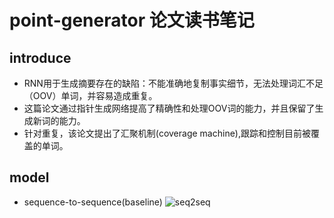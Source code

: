 # point-generator 论文读书笔记
## introduce
* RNN用于生成摘要存在的缺陷：不能准确地复制事实细节，无法处理词汇不足（OOV）单词，并容易造成重复。
* 这篇论文通过指针生成网络提高了精确性和处理OOV词的能力，并且保留了生成新词的能力。
* 针对重复，该论文提出了汇聚机制(coverage machine),跟踪和控制目前被覆盖的单词。
## model
* sequence-to-sequence(baseline)
![seq2seq](https://img-blog.csdnimg.cn/20190604141751164.png?x-oss-process=image/watermark,type_ZmFuZ3poZW5naGVpdGk,shadow_10,text_aHR0cHM6Ly9ibG9nLmNzZG4ubmV0L21yMnpoYW5n,size_16,color_FFFFFF,t_70)
